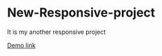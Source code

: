 # New-Responsive-project
It is my another responsive project

[Demo link](https://eldanizakbar.github.io/New-Responsive-project/)

